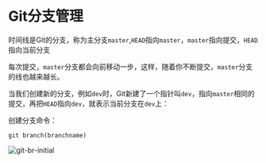 # Git分支管理

时间线是Git的分支，称为主分支`master`,`HEAD`指向`master`，`master`指向提交，`HEAD`指向当前分支

每次提交，`master`分支都会向前移动一步，这样，随着你不断提交，`master`分支的线也越来越长。

当我们创建新的分支，例如`dev`时，Git新建了一个指针叫`dev`，指向`master`相同的提交，再把`HEAD`指向`dev`，就表示当前分支在`dev`上：

创建分支命令：

```
git branch(branchname)
```



![git-br-initial](https://www.liaoxuefeng.com/files/attachments/919022325462368/0)